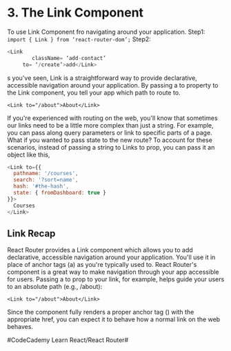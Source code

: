 # 3. The Link Component
To use Link Component fro navigating around your application. 
Step1: `import { Link } from ‘react-router-dom’;`
Step2: 
``` javascript
<Link
		className= ‘add-contact’
     to= ‘/create’>add</Link>
```

s you've seen, Link is a straightforward way to provide declarative, accessible navigation around your application. By passing a to property to the Link component, you tell your app which path to route to.

`<Link to="/about">About</Link>`

If you're experienced with routing on the web, you'll know that sometimes our links need to be a little more complex than just a string. For example, you can pass along query parameters or link to specific parts of a page. What if you wanted to pass state to the new route? To account for these scenarios, instead of passing a string to Links to prop, you can pass it an object like this,

``` javascript
<Link to={{
  pathname: '/courses',
  search: '?sort=name',
  hash: '#the-hash',
  state: { fromDashboard: true }
}}>
  Courses
</Link>
```

## Link Recap
React Router provides a Link component which allows you to add declarative, accessible navigation around your application. You'll use it in place of anchor tags (a) as you're typically used to. React Router's <Link> component is a great way to make navigation through your app accessible for users. Passing a to prop to your link, for example, helps guide your users to an absolute path (e.g., /about):

`<Link to="/about">About</Link>`

Since the <Link> component fully renders a proper anchor tag (<a>) with the appropriate href, you can expect it to behave how a normal link on the web behaves.




#CodeCademy Learn React/React Router#